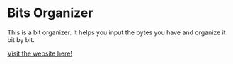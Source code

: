 # Bits Organizer

This is a bit organizer. It helps you input the bytes you have and organize it bit by bit.

[Visit the website here!](https://space-yg.github.io/bits-organizer/)